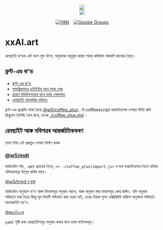 <p align="center"><a href="https://xxai.art"><img src="https://cdn.jsdelivr.net/gh/xxai-art/doc/logo.svg"/></a><br/><a href="https://xxai.art"><img src="https://cdn.jsdelivr.net/gh/xxai-art/doc/xxai.svg"/></a></p><p align="center"><a href="https://github.com/xxai-art/doc#readme"><img alt="I18N" src="https://cdn.jsdelivr.net/gh/wactax/img/t.svg"/></a>　<a href="https://groups.google.com/u/0/g/xxai-art"><img alt="Google Groups" src="https://cdn.jsdelivr.net/gh/wactax/img/g-groups.svg"/></a></p>

# xxAI.art

ৱেবছাইট ক'ডৰ এটা অংশ মুক্ত উৎস, অনুবাদক অনুকূল কৰাত সহায় কৰিবলৈ আদৰণি জনোৱা হৈছে।

## ফ্ৰন্ট-এণ্ড ক'ড

* [ফ্ৰন্ট-এণ্ড ক'ড](https://github.com/xxai-art/web)
* [সামগ্ৰিকভাৱে চাইটটোৰ বাবে ভাষা পেক](https://github.com/xxai-art/web/tree/main/i18n)
* [প্ৰৱেশ মডিউলসমূহৰ বাবে ভাষা পেকসমূহ](https://github.com/wacpkg/user/tree/main/ui.i18n)
* [ৱেবছাইট বহুভাষিক নথিপত্ৰ](https://github.com/xxai-doc)

ফ্ৰন্ট-এণ্ড প্ৰগ্ৰেমিং ভাষা হৈছে [@w5/coffee_plus](http://npmjs.com/@w5/coffee_plus) , যি coffeescript বাক্যবিন্যাসৰ ওপৰত ভিত্তি কৰি কিছুমান বৈশিষ্ট্য যোগ কৰে, চাওক [./coffee_plus.md](./coffee_plus.md) ।

## ৱেবছাইট আৰু নথিপত্ৰৰ আন্তৰ্জাতিককৰণ

তলত দিয়া ৩টা প্ৰকল্পৰ ওপৰত নিৰ্মাণ কৰক

### [@w5/mdt](https://www.npmjs.com/package/@w5/mdt)

মাৰ্কডাউন সাঁচ, `.mdt` প্ৰত্যয়ৰ সৈতে, `<+ ./coffee_plus/import.js>` ৰ দৰে বাক্যবিন্যাসৰ সৈতে বাহ্যিক নথিপত্ৰসমূহ উল্লেখ কৰিব পাৰে।

[@w5/trmd ৰ দ্বাৰা](https://www.npmjs.com/package/@w5/trmd)

মাৰ্কডাউন অনুবাদে ক'ড আৰু লিংকসমূহ অনুবাদ নকৰে, আৰু অনুবাদ কৰা বাক্যসমূহ কেশ্ব কৰিব। যদি অনুবাদ পৰিবৰ্তন কৰা হৈছে কিন্তু মূল লিখনী পৰিবৰ্তন কৰা হোৱা নাই, তেন্তে ইয়াক পুনৰ এক্সিকিউট কৰিলে অনুবাদৰ পৰিবৰ্তন অভাৰৰাইট নহ'ব।

[@w৫/i১৮n](https://www.npmjs.com/package/@w5/i18n)

`yaml` সৃষ্টি কৰা ৱেবছাইটসমূহ অনুবাদ কৰাৰ বাবে ভাষা ফাইলসমূহ।
